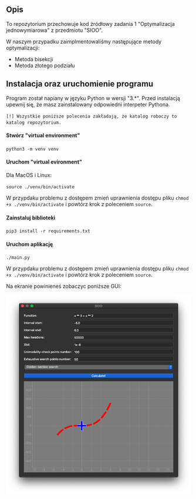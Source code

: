 ## Opis
To repozytorium przechowuje kod źródłowy zadania 1 "Optymalizacja jednowymiarowa" z przedmiotu "SIOO".


W naszym przypadku zaimplmentowaliśmy następujące metody optymalizacji:
* Metoda bisekcji
* Metoda złotego podziału

## Instalacja oraz uruchomienie programu
Program został napiany w języku Python w wersji "3.*". Przed instalacją upewnij się, że masz zainstalowany 
odpowiedni interpeter
 Pythona. 
 
`[!] Wszystkie poniższe polecenia zakładają, że katalog roboczy to katalog repozytorium.`
 
#### Stwórz "virtual environment"
`python3 -m venv venv`

#### Uruchom "virtual evironment"
Dla MacOS i Linux:

`source ./venv/bin/activate`

W przypdaku problemu z dostępem zmień uprawnienia dostępu pliku `chmod +x ./venv/bin/activate` i powtórz krok z 
poleceniem `source`.

#### Zainstaluj biblioteki
`pip3 install -r requirements.txt`

#### Uruchom aplikację
`./main.py`


W przypdaku problemu z dostępem zmień uprawnienia dostępu pliku `chmod +x ./venv/bin/activate` i powtórz krok z 
poleceniem `source`.


Na ekranie powinieneś zobaczyc poniższe GUI:


![alt Obrazek GUI](./gui.png "GUI")